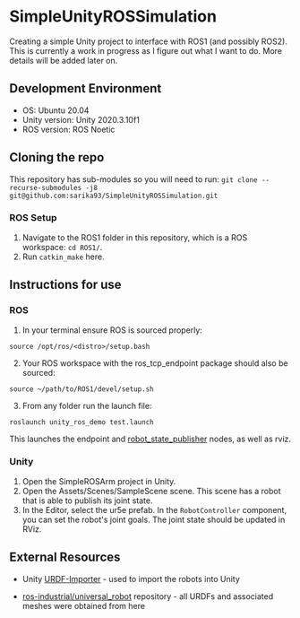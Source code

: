 # SimpleUnityROSSimulation
Creating a simple Unity project to interface with ROS1 (and possibly ROS2). This is currently a work in progress as I figure out what I want to do. More details will be added later on.

## Development Environment
* OS: Ubuntu 20.04
* Unity version: Unity 2020.3.10f1
* ROS version: ROS Noetic

## Cloning the repo
This repository has sub-modules so you will need to run: `git clone --recurse-submodules -j8 git@github.com:sarika93/SimpleUnityROSSimulation.git`

### ROS Setup
1. Navigate to the ROS1 folder in this repository, which is a ROS workspace: `cd ROS1/`.
4. Run `catkin_make` here.

## Instructions for use
### ROS
1. In your terminal ensure ROS is sourced properly:
```
source /opt/ros/<distro>/setup.bash
```
2. Your ROS workspace with the ros_tcp_endpoint package should also be sourced:
```
source ~/path/to/ROS1/devel/setup.sh
```
3. From any folder run the launch file: 
```
roslaunch unity_ros_demo test.launch
```
This launches the endpoint and [robot_state_publisher](http://wiki.ros.org/robot_state_publisher) nodes, as well as rviz. 


### Unity
1. Open the SimpleROSArm project in Unity.
2. Open the Assets/Scenes/SampleScene scene. This scene has a robot that is able to publish its joint state.
3. In the Editor, select the ur5e prefab. In the `RobotController` component, you can set the robot's joint goals. The joint state should be updated in RViz. 

## External Resources
* Unity [URDF-Importer](https://github.com/Unity-Technologies/URDF-Importer) - used to import the robots into Unity

* [ros-industrial/universal_robot](https://github.com/ros-industrial/universal_robot) repository - all URDFs and associated meshes were obtained from here

